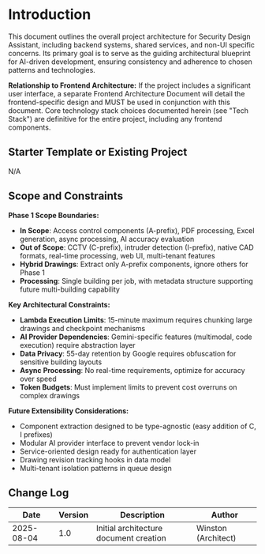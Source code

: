 # Introduction

This document outlines the overall project architecture for Security Design Assistant, including backend systems, shared services, and non-UI specific concerns. Its primary goal is to serve as the guiding architectural blueprint for AI-driven development, ensuring consistency and adherence to chosen patterns and technologies.

**Relationship to Frontend Architecture:**
If the project includes a significant user interface, a separate Frontend Architecture Document will detail the frontend-specific design and MUST be used in conjunction with this document. Core technology stack choices documented herein (see "Tech Stack") are definitive for the entire project, including any frontend components.

## Starter Template or Existing Project

N/A

## Scope and Constraints

**Phase 1 Scope Boundaries:**
- **In Scope**: Access control components (A-prefix), PDF processing, Excel generation, async processing, AI accuracy evaluation
- **Out of Scope**: CCTV (C-prefix), intruder detection (I-prefix), native CAD formats, real-time processing, web UI, multi-tenant features
- **Hybrid Drawings**: Extract only A-prefix components, ignore others for Phase 1
- **Processing**: Single building per job, with metadata structure supporting future multi-building capability

**Key Architectural Constraints:**
- **Lambda Execution Limits**: 15-minute maximum requires chunking large drawings and checkpoint mechanisms
- **AI Provider Dependencies**: Gemini-specific features (multimodal, code execution) require abstraction layer
- **Data Privacy**: 55-day retention by Google requires obfuscation for sensitive building layouts
- **Async Processing**: No real-time requirements, optimize for accuracy over speed
- **Token Budgets**: Must implement limits to prevent cost overruns on complex drawings

**Future Extensibility Considerations:**
- Component extraction designed to be type-agnostic (easy addition of C, I prefixes)
- Modular AI provider interface to prevent vendor lock-in
- Service-oriented design ready for authentication layer
- Drawing revision tracking hooks in data model
- Multi-tenant isolation patterns in queue design

## Change Log

| Date | Version | Description | Author |
|------|---------|-------------|---------|
| 2025-08-04 | 1.0 | Initial architecture document creation | Winston (Architect) |
